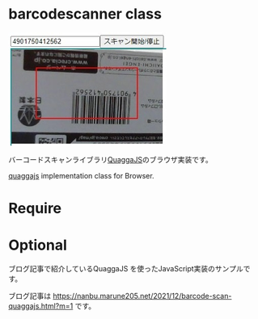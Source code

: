 # barcodescanner class

![image](https://github.com/sugakenn/barcodescanner/blob/main/image.jpg)

バーコードスキャンライブラリ[QuaggaJS](https://serratus.github.io/quaggaJS/)のブラウザ実装です。

<a href="https://serratus.github.io/quaggaJS/" target="_blank" rel="noopener">quaggajs</a> implementation class for Browser.

# Require

# Optional

ブログ記事で紹介しているQuaggaJS
を使ったJavaScript実装のサンプルです。

ブログ記事は
https://nanbu.marune205.net/2021/12/barcode-scan-quaggajs.html?m=1
です。
